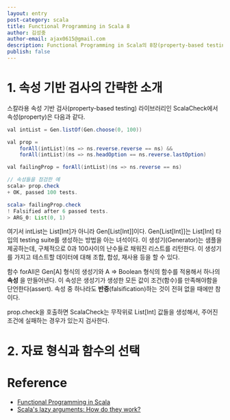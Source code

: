 ```yaml
---
layout: entry
post-category: scala
title: Functional Programming in Scala 8
author: 김성중
author-email: ajax0615@gmail.com
description: Functional Programming in Scala의 8장(property-based testing)을 정리한 글입니다.
publish: false
---
```


# 1. 속성 기반 검사의 간략한 소개
스칼라용 속성 기반 검사(property-based testing) 라이브러리인 ScalaCheck에서 속성(property)은 다음과 같다.

```java
val intList = Gen.listOf(Gen.choose(0, 100))

val prop =
    forAll(intList)(ns => ns.reverse.reverse == ns) &&
    forAll(intList)(ns => ns.headOption == ns.reverse.lastOption)

val failingProp = forAll(intList)(ns => ns.reverse == ns)

// 속성들을 점검한 예
scala> prop.check
+ OK, passed 100 tests.

scala> failingProp.check
! Falsified after 6 passed tests.
> ARG_0: List(0, 1)
```

여기서 intList는 List\[Int\]가 아니라 Gen\[List\[Int\]\]이다. Gen[List[Int]]는 List[Int] 타입의 testing suite를 생성하는 방법을 아는 녀석이다. 이 생성기(Generator)는 샘플을 제공하는데, 구체적으로 0과 100사이의 난수들로 채워진 리스트를 리턴한다. 이 생성기를 가지고 테스트할 데이터에 대해 조합, 합성, 재사용 등을 할 수 있다.

함수 forAll은 Gen[A] 형식의 생성기와 A => Boolean 형식의 함수를 적용해서 하나의 **속성** 을 만들어낸다. 이 속성은 생성기가 생성한 모든 값이 조건(함수)를 만족해야함을 단언한다(assert). 속성 중 하나라도 **반증**(falsification)하는 것이 전혀 없을 때에만 참이다.

prop.check을 호출하면 ScalaCheck는 무작위로 List[Int] 값들을 생성해서, 주어진 조건에 실패하는 경우가 있는지 검사한다.

# 2. 자료 형식과 함수의 선택



# Reference
- [Functional Programming in Scala](https://www.manning.com/books/functional-programming-in-scala)
- [Scala's lazy arguments: How do they work?](https://code.i-harness.com/en/q/95ada1)
